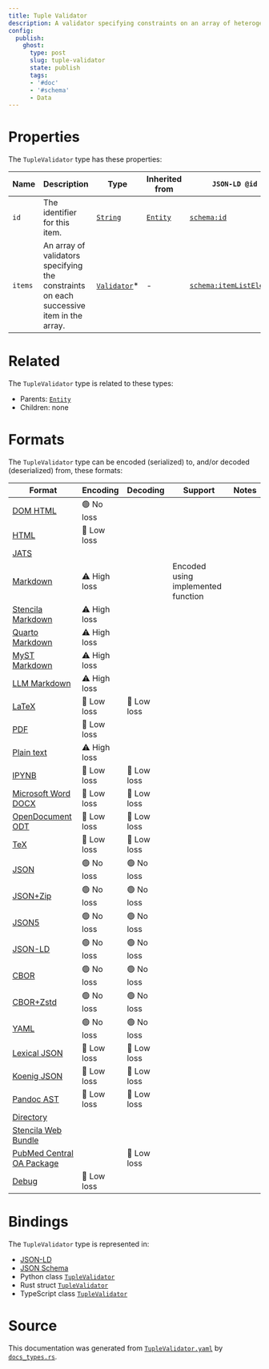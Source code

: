 ```yaml
---
title: Tuple Validator
description: A validator specifying constraints on an array of heterogeneous items.
config:
  publish:
    ghost:
      type: post
      slug: tuple-validator
      state: publish
      tags:
      - '#doc'
      - '#schema'
      - Data
---
```


# Properties

The `TupleValidator` type has these properties:

| Name    | Description                                                                             | Type                                                                      | Inherited from                                                     | `JSON-LD @id`                                                  | Aliases |
| ------- | --------------------------------------------------------------------------------------- | ------------------------------------------------------------------------- | ------------------------------------------------------------------ | -------------------------------------------------------------- | ------- |
| `id`    | The identifier for this item.                                                           | [`String`](https://stencila.ghost.io/docs/reference/schema/string)        | [`Entity`](https://stencila.ghost.io/docs/reference/schema/entity) | [`schema:id`](https://schema.org/id)                           | -       |
| `items` | An array of validators specifying the constraints on each successive item in the array. | [`Validator`](https://stencila.ghost.io/docs/reference/schema/validator)* | -                                                                  | [`schema:itemListElement`](https://schema.org/itemListElement) | `item`  |

# Related

The `TupleValidator` type is related to these types:

- Parents: [`Entity`](https://stencila.ghost.io/docs/reference/schema/entity)
- Children: none

# Formats

The `TupleValidator` type can be encoded (serialized) to, and/or decoded (deserialized) from, these formats:

| Format                                                                               | Encoding     | Decoding   | Support                            | Notes |
| ------------------------------------------------------------------------------------ | ------------ | ---------- | ---------------------------------- | ----- |
| [DOM HTML](https://stencila.ghost.io/docs/reference/formats/dom.html)                | 🟢 No loss    |            |                                    |
| [HTML](https://stencila.ghost.io/docs/reference/formats/html)                        | 🔷 Low loss   |            |                                    |
| [JATS](https://stencila.ghost.io/docs/reference/formats/jats)                        |              |            |                                    |
| [Markdown](https://stencila.ghost.io/docs/reference/formats/md)                      | ⚠️ High loss |            | Encoded using implemented function |
| [Stencila Markdown](https://stencila.ghost.io/docs/reference/formats/smd)            | ⚠️ High loss |            |                                    |
| [Quarto Markdown](https://stencila.ghost.io/docs/reference/formats/qmd)              | ⚠️ High loss |            |                                    |
| [MyST Markdown](https://stencila.ghost.io/docs/reference/formats/myst)               | ⚠️ High loss |            |                                    |
| [LLM Markdown](https://stencila.ghost.io/docs/reference/formats/llmd)                | ⚠️ High loss |            |                                    |
| [LaTeX](https://stencila.ghost.io/docs/reference/formats/latex)                      | 🔷 Low loss   | 🔷 Low loss |                                    |
| [PDF](https://stencila.ghost.io/docs/reference/formats/pdf)                          | 🔷 Low loss   |            |                                    |
| [Plain text](https://stencila.ghost.io/docs/reference/formats/text)                  | ⚠️ High loss |            |                                    |
| [IPYNB](https://stencila.ghost.io/docs/reference/formats/ipynb)                      | 🔷 Low loss   | 🔷 Low loss |                                    |
| [Microsoft Word DOCX](https://stencila.ghost.io/docs/reference/formats/docx)         | 🔷 Low loss   | 🔷 Low loss |                                    |
| [OpenDocument ODT](https://stencila.ghost.io/docs/reference/formats/odt)             | 🔷 Low loss   | 🔷 Low loss |                                    |
| [TeX](https://stencila.ghost.io/docs/reference/formats/tex)                          | 🔷 Low loss   | 🔷 Low loss |                                    |
| [JSON](https://stencila.ghost.io/docs/reference/formats/json)                        | 🟢 No loss    | 🟢 No loss  |                                    |
| [JSON+Zip](https://stencila.ghost.io/docs/reference/formats/json.zip)                | 🟢 No loss    | 🟢 No loss  |                                    |
| [JSON5](https://stencila.ghost.io/docs/reference/formats/json5)                      | 🟢 No loss    | 🟢 No loss  |                                    |
| [JSON-LD](https://stencila.ghost.io/docs/reference/formats/jsonld)                   | 🟢 No loss    | 🟢 No loss  |                                    |
| [CBOR](https://stencila.ghost.io/docs/reference/formats/cbor)                        | 🟢 No loss    | 🟢 No loss  |                                    |
| [CBOR+Zstd](https://stencila.ghost.io/docs/reference/formats/cbor.zstd)              | 🟢 No loss    | 🟢 No loss  |                                    |
| [YAML](https://stencila.ghost.io/docs/reference/formats/yaml)                        | 🟢 No loss    | 🟢 No loss  |                                    |
| [Lexical JSON](https://stencila.ghost.io/docs/reference/formats/lexical)             | 🔷 Low loss   | 🔷 Low loss |                                    |
| [Koenig JSON](https://stencila.ghost.io/docs/reference/formats/koenig)               | 🔷 Low loss   | 🔷 Low loss |                                    |
| [Pandoc AST](https://stencila.ghost.io/docs/reference/formats/pandoc)                | 🔷 Low loss   | 🔷 Low loss |                                    |
| [Directory](https://stencila.ghost.io/docs/reference/formats/directory)              |              |            |                                    |
| [Stencila Web Bundle](https://stencila.ghost.io/docs/reference/formats/swb)          |              |            |                                    |
| [PubMed Central OA Package](https://stencila.ghost.io/docs/reference/formats/pmcoap) |              | 🔷 Low loss |                                    |
| [Debug](https://stencila.ghost.io/docs/reference/formats/debug)                      | 🔷 Low loss   |            |                                    |

# Bindings

The `TupleValidator` type is represented in:

- [JSON-LD](https://stencila.org/TupleValidator.jsonld)
- [JSON Schema](https://stencila.org/TupleValidator.schema.json)
- Python class [`TupleValidator`](https://github.com/stencila/stencila/blob/main/python/python/stencila/types/tuple_validator.py)
- Rust struct [`TupleValidator`](https://github.com/stencila/stencila/blob/main/rust/schema/src/types/tuple_validator.rs)
- TypeScript class [`TupleValidator`](https://github.com/stencila/stencila/blob/main/ts/src/types/TupleValidator.ts)

# Source

This documentation was generated from [`TupleValidator.yaml`](https://github.com/stencila/stencila/blob/main/schema/TupleValidator.yaml) by [`docs_types.rs`](https://github.com/stencila/stencila/blob/main/rust/schema-gen/src/docs_types.rs).
